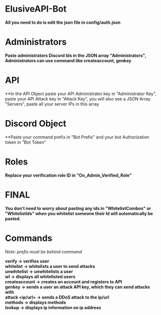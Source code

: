 # ElusiveAPI-Bot

**All you need to do is edit the json file in config/auth.json**

# Administrators 

**Paste administrators Discord Ids in the JSON array "Administrators", Administrators can use command like createaccount, genkey**

# API

**In the API Object paste your API Administrator key in "Administrator Key", paste your API Attack key in "Attack Key", you will also see a JSON Array "Servers", paste all your server IPs in this array

# Discord Object

**Paste your command prefix in "Bot Prefix" and your bot Authorization token in "Bot Token" 

# Roles

**Replace your verification role ID in "On_Admin_Verified_Role"**


# FINAL

**You don't need to worry about pasting any ids in "WhitelistCombos" or "WhitelistIds" when you whitelist someone their Id will automatically be pasted.**  


# Commands

*Note: prefix must be behind command*

**verify <user> -> verifies user**  
**whitelist <user> -> whitelists a user to send attacks**  
**unwhitelist <user> -> unwhitelists a user**  
**wl -> displays all whitelisted users**  
**createaccount <member> <username> -> creates an account and registers to API**  
**genkey <member> -> sends a user an attack API key, which they can send attacks with**  
**attack <ip/url> <port> <time> <method> -> sends a DDoS attack to the ip/url**  
**methods -> displays methods**  
**lookup <ip> -> displays ip information on ip address**  


